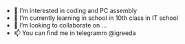 - 👀 I’m interested in coding and PC assembly
- 🌱 I’m currently learning in school in 10th class in IT school
- 💞️ I’m looking to collaborate on ...
- 📫 You can find me in telegramm @igreeda

<!---
Igggor/Igggor is a ✨ special ✨ repository because its `README.md` (this file) appears on your GitHub profile.
You can click the Preview link to take a look at your changes.
--->
